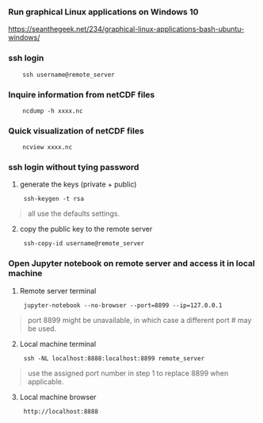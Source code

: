 ### Run graphical Linux applications on Windows 10
https://seanthegeek.net/234/graphical-linux-applications-bash-ubuntu-windows/

### ssh login

        ssh username@remote_server

### Inquire information from netCDF files

        ncdump -h xxxx.nc

### Quick visualization of netCDF files

        ncview xxxx.nc


### ssh login without tying password
1. generate the keys (private + public)

        ssh-keygen -t rsa
> all use the defaults settings.

2. copy the  public key to the remote server

        ssh-copy-id username@remote_server

### Open Jupyter notebook on remote server and access it in local machine
1. Remote server terminal

        jupyter-notebook --no-browser --port=8899 --ip=127.0.0.1
> port 8899 might be unavailable, in which case a different port # may be used.


2. Local machine terminal

        ssh -NL localhost:8888:localhost:8899 remote_server
> use the assigned port number in step 1 to replace 8899 when applicable.

3. Local machine browser

        http://localhost:8888
